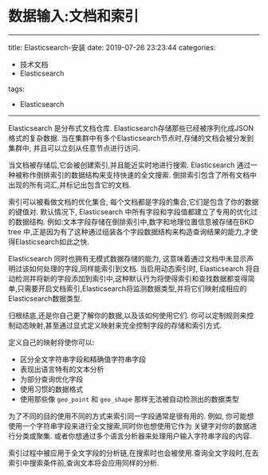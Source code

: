 # 数据输入:文档和索引

---
title: Elasticsearch-安装
date: 2019-07-26 23:23:44
categories:

- 技术文档
- Elasticsearch

tags:

- Elasticsearch

---

Elasticsearch 是分布式文档仓库. Elasticsearch存储那些已经被序列化成JSON格式的复杂数据. 当在集群中有多个Elasticsearch节点时,存储的文档会被分发到集群中, 并且可以立刻从任意节点进行访问.

当文档被存储后,它会被创建索引,并且能近实时地进行搜索. Elasticsearch 通过一种被称作倒排索引的数据结构来支持快速的全文搜索. 倒排索引包含了所有文档中出现的所有词汇,并标记出包含它的文档.

索引可以被看做文档的优化集合, 每个文档都是字段的集合,它们是包含了你的数据的键值对. 默认情况下, Elasticsearch 中所有字段和字段值都建立了专用的优化过的数据结构. 例如:文本字段存储在倒排索引中,数字和地理位置信息被存储在BKD tree 中,正是因为有了这种通过组装各个字段数据结构来构造查询结果的能力,才使得Elasticsearch如此之快.

Elasticsearch 同时也拥有无模式数据存储的能力, 这意味着通过文档中未显示声明过该如何处理的字段,同样能索引到文档. 当启用动态索引时, Elasticsearch 将自动检测并将新的字段添加到索引中,这种默认行为将使得索引和查找数据都变得简单,只需要开启文档索引,Elasticsearch将监测数据类型,并将它们映射成相应的Elasticsearch数据类型.

归根结底,还是你自己更了解你的数据,以及该如何使用它们. 你可以定制规则来控制动态映射,甚至通过显式定义映射来完全控制字段的存储和索引方式.

定义自己的映射将使你可以:

- 区分全文字符串字段和精确值字符串字段
- 表现出语言特有的文本分析
- 为部分查询优化字段
- 使用习惯的数据格式
- 使用那些像 `geo_point` 和 `geo_shape` 那样无法被自动检测出的数据类型

为了不同的目的使用不同的方式来索引同一字段通常是很有用的. 例如, 你可能想使用一个字符串字段来进行全文搜索,同时你也想使用它作为
关键字对你的数据进行分类或聚集. 或者你想通过多个语言分析器来处理用户输入字符串字段的内容.

索引过程中被应用于全文字段的分析链,在搜索时也会被使用.查询全文字段时,在去索引中搜索条件前,查询文本将会应用同样的分析.
